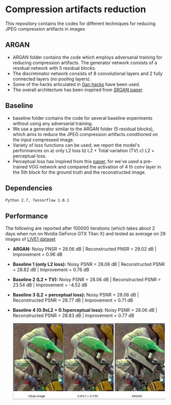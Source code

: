 # Compression artifacts reduction
This repository contains the codes for different techniques for reducing JPEG compression artifacts in images

## ARGAN
* ARGAN folder contains the code which employs adversarial training for reducing compression artifacts. The generator network consists of a residual network with 5 residual blocks. 
* The discriminator network consists of 8 convolutional layers and 2 fully connected layers (no pooling layers).
* Some of the hacks articulated in [Gan hacks](https://github.com/soumith/ganhacks) have been used.
* The overall architecture has been inspired from [SRGAN paper](https://arxiv.org/abs/1609.04802)

## Baseline 
* baseline folder contains the code for several baseline experiments without using any adversarial training.
* We use a generator similar to the ARGAN folder (5 residual blocks), which aims to reduce the JPEG compression artifacts conditioned on the input compressed image.
* Variety of loss functions can be used; we report the model's performances on a) only L2 loss b) L2 + Total variation (TV) c) L2 + perceptual loss.
* Perceptual loss has inspired from this [paper](https://arxiv.org/abs/1609.04802), for we’ve used a pre-trained VGG
network and compared the activation of 4 th conv layer in the 5th block for the ground truth and the
reconstructed image.

## Dependencies
```
Python 2.7, Tensorflow 1.0.1
```
## Performance

The following are reported after 100000 iterations (which takes about 2 days when run on Nvidia GeForce GTX Titan X) and tested as average on 29 images of [LIVE1 dataset](http://live.ece.utexas.edu/research/quality/subjective.htm) 
* **ARGAN:** 
  Noisy PNSR = 28.06 dB | Reconstructed PNSR = 29.02 dB | Improvement = 0.96 dB
* **Baseline 1 (only L2 loss):**
  Noisy PSNR = 28.06 dB | Reconstructed PSNR = 28.82 dB | Improvement = 0.76 dB
* **Baseline 2 (L2  + TV):**
  Noisy PSNR = 28.06 dB | Reconstructed PSNR = 23.54 dB | Improvement = -4.52 dB  
* **Baseline 3 (L2 + perceptual loss):**
  Noisy PSNR = 28.06 dB | Reconstructed PSNR = 28.77 dB | Improvement = 0.71 dB 
* **Baseline 4 (0.9xL2 + 0.1xperceptual loss):**
  Noisy PSNR = 28.06 dB | Reconstructed PSNR = 28.83 dB | Improvement = 0.77 dB  
  
  ![](result.png)


